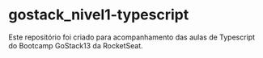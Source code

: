 # gostack_nivel1-typescript
Este repositório foi criado para acompanhamento das aulas de Typescript do Bootcamp GoStack13 da RocketSeat.
